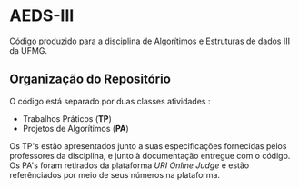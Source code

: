 # AEDS-III
Código produzido para a disciplina de Algorítimos e Estruturas de dados III da UFMG.

## Organização do Repositório
O código está separado por duas classes atividades :
  * Trabalhos Práticos (**TP**)
  * Projetos de Algorítimos (**PA**)

Os TP's estão apresentados junto a suas especificações fornecidas pelos professores da disciplina, e junto à documentação entregue com o código.
Os PA's foram retirados da plataforma *URI Online Judge* e estão referênciados por meio de seus números na plataforma.

